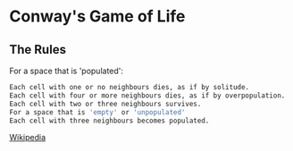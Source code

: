 # Conway's Game of Life

## The Rules
For a space that is 'populated':
```bash
Each cell with one or no neighbours dies, as if by solitude.
Each cell with four or more neighbours dies, as if by overpopulation.
Each cell with two or three neighbours survives.
For a space that is 'empty' or 'unpopulated'
Each cell with three neighbours becomes populated.
```

[Wikipedia](https://en.wikipedia.org/wiki/Conway%27s_Game_of_Life)
